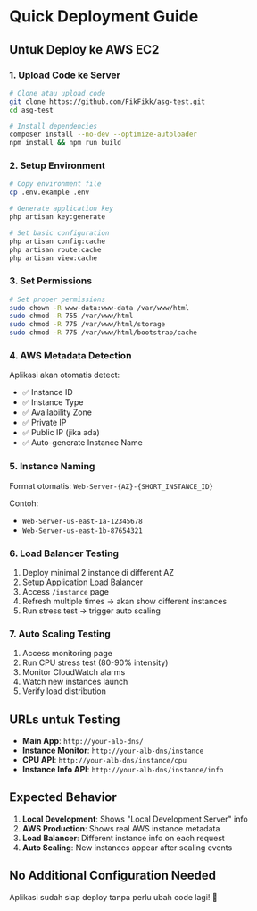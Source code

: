# Quick Deployment Guide

## Untuk Deploy ke AWS EC2

### 1. Upload Code ke Server

```bash
# Clone atau upload code
git clone https://github.com/FikFikk/asg-test.git
cd asg-test

# Install dependencies
composer install --no-dev --optimize-autoloader
npm install && npm run build
```

### 2. Setup Environment

```bash
# Copy environment file
cp .env.example .env

# Generate application key
php artisan key:generate

# Set basic configuration
php artisan config:cache
php artisan route:cache
php artisan view:cache
```

### 3. Set Permissions

```bash
# Set proper permissions
sudo chown -R www-data:www-data /var/www/html
sudo chmod -R 755 /var/www/html
sudo chmod -R 775 /var/www/html/storage
sudo chmod -R 775 /var/www/html/bootstrap/cache
```

### 4. AWS Metadata Detection

Aplikasi akan otomatis detect:

-   ✅ Instance ID
-   ✅ Instance Type
-   ✅ Availability Zone
-   ✅ Private IP
-   ✅ Public IP (jika ada)
-   ✅ Auto-generate Instance Name

### 5. Instance Naming

Format otomatis: `Web-Server-{AZ}-{SHORT_INSTANCE_ID}`

Contoh:

-   `Web-Server-us-east-1a-12345678`
-   `Web-Server-us-east-1b-87654321`

### 6. Load Balancer Testing

1. Deploy minimal 2 instance di different AZ
2. Setup Application Load Balancer
3. Access `/instance` page
4. Refresh multiple times → akan show different instances
5. Run stress test → trigger auto scaling

### 7. Auto Scaling Testing

1. Access monitoring page
2. Run CPU stress test (80-90% intensity)
3. Monitor CloudWatch alarms
4. Watch new instances launch
5. Verify load distribution

## URLs untuk Testing

-   **Main App**: `http://your-alb-dns/`
-   **Instance Monitor**: `http://your-alb-dns/instance`
-   **CPU API**: `http://your-alb-dns/instance/cpu`
-   **Instance Info API**: `http://your-alb-dns/instance/info`

## Expected Behavior

1. **Local Development**: Shows "Local Development Server" info
2. **AWS Production**: Shows real AWS instance metadata
3. **Load Balancer**: Different instance info on each request
4. **Auto Scaling**: New instances appear after scaling events

## No Additional Configuration Needed

Aplikasi sudah siap deploy tanpa perlu ubah code lagi! 🚀
